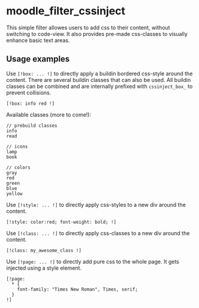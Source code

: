# moodle_filter_cssinject

This simple filter allowes users to add css to their content, without switching to code-view. It also provides pre-made css-classes to visually enhance basic text areas.

## Usage examples

Use `[!box: ... !]` to directly apply a buildin bordered css-style around the content. There are several buildin classes that can also be used. All buildin classes can be combined and are internally prefixed with `cssinject_box_` to prevent collisions.
```
[!box: info red !]
```
Available classes (more to come!):
```
// prebuild classes
info
read

// icons
lamp
book

// colors
gray
red
green
blue
yellow
```


Use `[!style: ... !]` to directly apply css-styles to a new div around the content. 
```
[!style: color:red; font-weight: bold; !]
```

Use `[!class: ... !]` to directly apply css-classes to a new div around the content.
```
[!class: my_awesome_class !]
```

Use `[!page: ... !]` to directly add pure css to the whole page. It gets injected using a style element.
```
[!page: 
  * {
    font-family: "Times New Roman", Times, serif;
  }
!]
```
